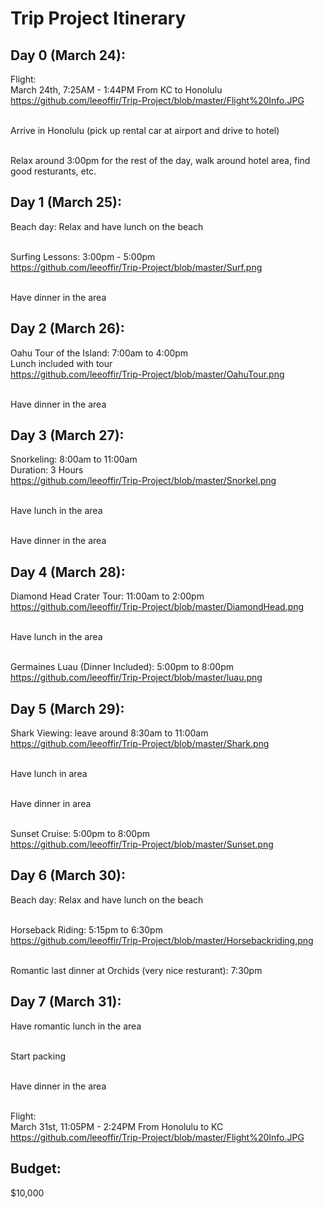 # Trip Project Itinerary 

## Day 0 (March 24):

Flight: </br>
March 24th, 7:25AM - 1:44PM From KC to Honolulu </br>
https://github.com/leeoffir/Trip-Project/blob/master/Flight%20Info.JPG</br></br>

Arrive in Honolulu (pick up rental car at airport and drive to hotel) </br></br>

Relax around 3:00pm for the rest of the day, walk around hotel area, find good resturants, etc.

## Day 1 (March 25):
Beach day: Relax and have lunch on the beach</br></br>

Surfing Lessons: 3:00pm - 5:00pm </br>
https://github.com/leeoffir/Trip-Project/blob/master/Surf.png</br></br>

Have dinner in the area

## Day 2 (March 26):
Oahu Tour of the Island: 7:00am to 4:00pm </br>
Lunch included with tour</br>
https://github.com/leeoffir/Trip-Project/blob/master/OahuTour.png<br></br>

Have dinner in the area

## Day 3 (March 27):
Snorkeling: 8:00am to 11:00am</br>
Duration: 3 Hours</br>
https://github.com/leeoffir/Trip-Project/blob/master/Snorkel.png<br></br>

Have lunch in the area</br></br>

Have dinner in the area

## Day 4 (March 28):
Diamond Head Crater Tour: 11:00am to 2:00pm </br>
https://github.com/leeoffir/Trip-Project/blob/master/DiamondHead.png</br></br>

Have lunch in the area</br></br>

Germaines Luau (Dinner Included): 5:00pm to 8:00pm</br>
https://github.com/leeoffir/Trip-Project/blob/master/luau.png

## Day 5 (March 29): 
Shark Viewing: leave around 8:30am to 11:00am </br>
https://github.com/leeoffir/Trip-Project/blob/master/Shark.png</br></br>

Have lunch in area</br></br>

Have dinner in area</br></br>

Sunset Cruise: 5:00pm to 8:00pm</br>
https://github.com/leeoffir/Trip-Project/blob/master/Sunset.png

## Day 6 (March 30): 

Beach day: Relax and have lunch on the beach </br></br>

Horseback Riding: 5:15pm to 6:30pm </br>
https://github.com/leeoffir/Trip-Project/blob/master/Horsebackriding.png</br></br>

Romantic last dinner at Orchids (very nice resturant): 7:30pm

## Day 7 (March 31): 
Have romantic lunch in the area</br></br>

Start packing</br></br>

Have dinner in the area</br></br>

Flight: </br>
March 31st, 11:05PM - 2:24PM From Honolulu to KC </br>
https://github.com/leeoffir/Trip-Project/blob/master/Flight%20Info.JPG

## Budget: 
$10,000 
